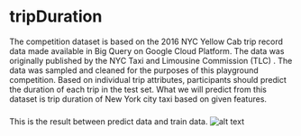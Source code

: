 # tripDuration
The competition dataset is based on the  2016 NYC Yellow Cab trip record data  made available in Big Query on Google Cloud Platform. The data was originally published by the  NYC Taxi and Limousine Commission (TLC) . The data was sampled and cleaned for the purposes of this playground competition. Based on individual trip attributes, participants should predict the duration of each trip in the test set.  What we will predict from this dataset is trip duration of New York city taxi based on given features.
###
This is the result between predict data and train data.
![alt text](https://user-images.githubusercontent.com/38108913/38381864-58a97c22-3932-11e8-8451-4f78bbc172bf.png)

